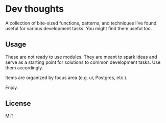 # Dev thoughts
A collection of bite-sized functions, patterns, and techniques I've found useful for various development tasks.  You might find them useful too.

## Usage
These are not ready to use modules.  They are meant to spark ideas and serve as a starting point for solutions to common development tasks.  Use them accordingly.

Items are organized by focus area (e.g. ui, Postgres, etc.).

Enjoy.

## License
MIT
